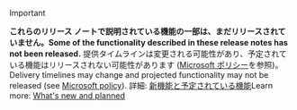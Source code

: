 > [!Important]
> <span data-ttu-id="59c05-101">**これらのリリース ノートで説明されている機能の一部は、まだリリースされていません。**</span><span class="sxs-lookup"><span data-stu-id="59c05-101">**Some of the functionality described in these release notes has not been released.**</span></span> <span data-ttu-id="59c05-102">提供タイムラインは変更される可能性があり、予定されている機能はリリースされない可能性があります ([Microsoft ポリシー](https://go.microsoft.com/fwlink/p/?linkid=2007332)を参照)。</span><span class="sxs-lookup"><span data-stu-id="59c05-102">Delivery timelines may change and projected functionality may not be released (see [Microsoft policy](https://go.microsoft.com/fwlink/p/?linkid=2007332)).</span></span> <span data-ttu-id="59c05-103">詳細: [新機能と予定されている機能](/dynamics365-release-plan/2019wave2/mixed-reality/dynamics365-product-visualize/planned-features)</span><span class="sxs-lookup"><span data-stu-id="59c05-103">Learn more: [What's new and planned](/dynamics365-release-plan/2019wave2/mixed-reality/dynamics365-product-visualize/planned-features)</span></span>
